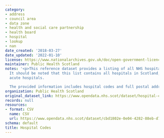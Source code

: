 ```yaml
---
category:
- address
- council area
- data zone
- health and social care partnership
- health board
- hospital
- lookup
- nan
date_created: '2018-03-27'
date_updated: '2022-01-10'
license: https://www.nationalarchives.gov.uk/doc/open-government-licence/version/3/
maintainer: Public Health Scotland
notes: '<p>This reference dataset provides a listing of all NHS hospitals across Scotland.
  It should be noted that this list contains all hospitals in Scotland, not only the
  acute hospitals.

  The provided information includes hospital codes and full postal addresses.</p>'
organization: Public Health Scotland
original_dataset_link: https://www.opendata.nhs.scot/dataset/hospital-codes
records: null
resources:
- format: CSV
  name: CSV
  url: https://www.opendata.nhs.scot/dataset/cbd1802e-0e04-4282-88eb-d7bdcfb120f0/resource/c698f450-eeed-41a0-88f7-c1e40a568acc/download/current-hospital_flagged20211216.csv
schema: default
title: Hospital Codes
---
```

